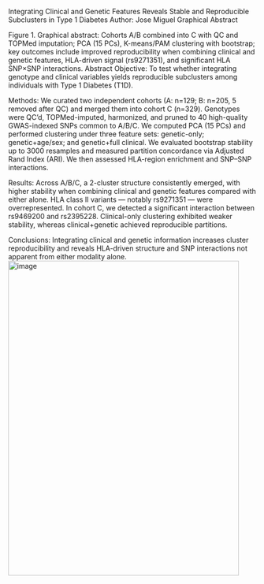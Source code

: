 Integrating Clinical and Genetic Features Reveals Stable and Reproducible Subclusters in Type 1 Diabetes
Author: Jose Miguel
Graphical Abstract
  
Figure 1. Graphical abstract: Cohorts A/B combined into C with QC and TOPMed imputation; PCA (15 PCs), K-means/PAM clustering with bootstrap; key outcomes include improved reproducibility when combining clinical and genetic features, HLA-driven signal (rs9271351), and significant HLA SNP×SNP interactions.
Abstract
Objective: To test whether integrating genotype and clinical variables yields reproducible subclusters among individuals with Type 1 Diabetes (T1D).

Methods: We curated two independent cohorts (A: n=129; B: n=205, 5 removed after QC) and merged them into cohort C (n=329). Genotypes were QC’d, TOPMed-imputed, harmonized, and pruned to 40 high-quality GWAS-indexed SNPs common to A/B/C. We computed PCA (15 PCs) and performed clustering under three feature sets: genetic-only; genetic+age/sex; and genetic+full clinical. We evaluated bootstrap stability up to 3000 resamples and measured partition concordance via Adjusted Rand Index (ARI). We then assessed HLA-region enrichment and SNP–SNP interactions.

Results: Across A/B/C, a 2-cluster structure consistently emerged, with higher stability when combining clinical and genetic features compared with either alone. HLA class II variants — notably rs9271351 — were overrepresented. In cohort C, we detected a significant interaction between rs9469200 and rs2395228. Clinical-only clustering exhibited weaker stability, whereas clinical+genetic achieved reproducible partitions.

Conclusions: Integrating clinical and genetic information increases cluster reproducibility and reveals HLA-driven structure and SNP interactions not apparent from either modality alone.
<img width="468" height="639" alt="image" src="https://github.com/user-attachments/assets/e249d201-e2ed-4739-a0fd-a55a67aa4b83" />
